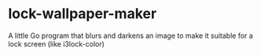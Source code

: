 # lock-wallpaper-maker
A little Go program that blurs and darkens an image to make it suitable for a lock screen (like i3lock-color)
